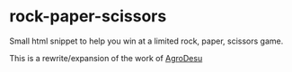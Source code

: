# rock-paper-scissors
Small html snippet to help you win at a limited rock, paper, scissors game.

This is a rewrite/expansion of the work of [AgroDesu](http://agrodesu.com/maple/RPS/)
